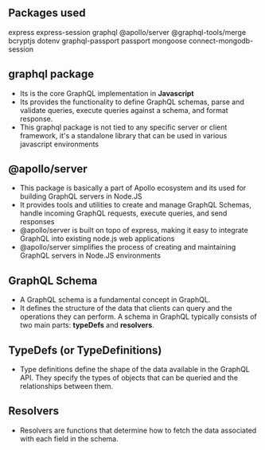## Packages used

express express-session graphql @apollo/server @graphql-tools/merge bcryptjs dotenv graphql-passport passport mongoose connect-mongodb-session

## graphql package

- Its is the core GraphQL implementation in **Javascript**
- Its provides the functionality to define GraphQL schemas, parse and
  validate queries, execute queries against a schema, and format response.
- This graphql package is not tied to any specific server or client framework, it's a standalone library that can be used in various javascript environments

## @apollo/server

- This package is basically a part of Apollo ecosystem and its used for building GraphQL servers in Node.JS
- It provides tools and utilities to create and manage GraphQL Schemas, handle incoming GraphQL requests, execute queries, and send responses
- @apollo/server is built on topo of express, making it easy to integrate GraphQL into existing node.js web applications
- @apollo/server simplifies the process of creating and maintaining GraphQL servers in Node.JS environments

## GraphQL Schema

- A GraphQL schema is a fundamental concept in GraphQL.
- It defines the structure of the data that clients can query and the operations they can perform. A schema in GraphQL typically consists of two main parts: **typeDefs** and **resolvers**.

## TypeDefs (or TypeDefinitions)

- Type definitions define the shape of the data available in the GraphQL API. They specify the types of objects that can be queried and the relationships between them.

## Resolvers

- Resolvers are functions that determine how to fetch the data associated with each field in the schema.
